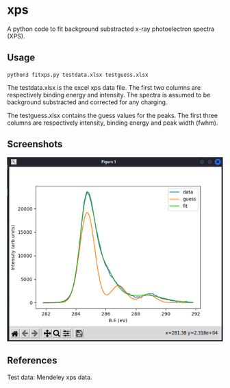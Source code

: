 # xps
A python code to fit background substracted x-ray photoelectron spectra (XPS).

## Usage
`python3 fitxps.py testdata.xlsx testguess.xlsx`

The testdata.xlsx is the excel xps data file.  The first two columns are respectively binding energy and intensity.  The spectra is assumed to be background substracted and corrected for any charging.

The testguess.xlsx contains the guess values for the peaks.  The first three columns are respectively intensity, binding energy and peak width (fwhm).

## Screenshots
![alt text](https://github.com/jithesh82/xps/blob/main/fitexample.png)

## References
Test data:  Mendeley xps data.  
